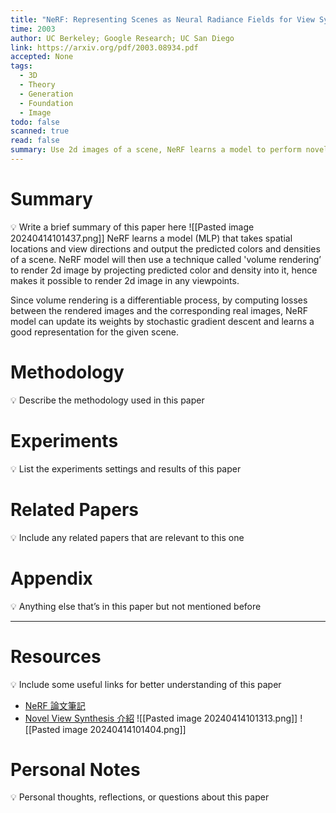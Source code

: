 ```yaml
---
title: "NeRF: Representing Scenes as Neural Radiance Fields for View Synthesis"
time: 2003
author: UC Berkeley; Google Research; UC San Diego
link: https://arxiv.org/pdf/2003.08934.pdf
accepted: None
tags:
  - 3D
  - Theory
  - Generation
  - Foundation
  - Image
todo: false
scanned: true
read: false
summary: Use 2d images of a scene, NeRF learns a model to perform novel view synthesis.
---
```

# Summary
💡 Write a brief summary of this paper here
![[Pasted image 20240414101437.png]]
NeRF learns a model (MLP) that takes spatial locations and view directions and output the predicted colors and densities of a scene. NeRF model will then use a technique called 'volume rendering’ to render 2d image by projecting predicted color and density into it, hence makes it possible to render 2d image in any viewpoints.

Since volume rendering is a differentiable process, by computing losses between the rendered images and the corresponding real images, NeRF model can update its weights by stochastic gradient descent and learns a good representation for the given scene.
# Methodology
💡 Describe the methodology used in this paper

# Experiments
💡 List the experiments settings and results of this paper

# Related Papers
💡 Include any related papers that are relevant to this one

# Appendix
💡 Anything else that’s in this paper but not mentioned before

---
# Resources
💡 Include some useful links for better understanding of this paper
- [NeRF 論文筆記](https://zhuanlan.zhihu.com/p/360365941)
- [Novel View Synthesis 介紹](https://zhuanlan.zhihu.com/p/486710656)
![[Pasted image 20240414101313.png]]
![[Pasted image 20240414101404.png]]
# Personal Notes
💡 Personal thoughts, reflections, or questions about this paper
